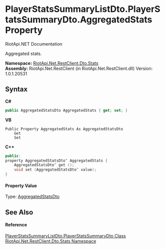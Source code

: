 # PlayerStatsSummaryListDto.PlayerStatsSummaryDto.AggregatedStats Property 
RiotApi.NET Documentation 

Aggregated stats.

**Namespace:**&nbsp;<a href="3633558d-b43c-c273-62d1-e8636743a277">RiotApi.Net.RestClient.Dto.Stats</a><br />**Assembly:**&nbsp;RiotApi.Net.RestClient (in RiotApi.Net.RestClient.dll) Version: 1.0.1.20531

## Syntax

**C#**<br />
``` C#
public AggregatedStatsDto AggregatedStats { get; set; }
```

**VB**<br />
``` VB
Public Property AggregatedStats As AggregatedStatsDto
	Get
	Set
```

**C++**<br />
``` C++
public:
property AggregatedStatsDto^ AggregatedStats {
	AggregatedStatsDto^ get ();
	void set (AggregatedStatsDto^ value);
}
```


#### Property Value
Type: <a href="e359dad0-0ffd-00cc-2b4e-523727c841e6">AggregatedStatsDto</a>

## See Also


#### Reference
<a href="40530dd1-be95-c0a8-6e42-bb96204933e2">PlayerStatsSummaryListDto.PlayerStatsSummaryDto Class</a><br /><a href="3633558d-b43c-c273-62d1-e8636743a277">RiotApi.Net.RestClient.Dto.Stats Namespace</a><br />